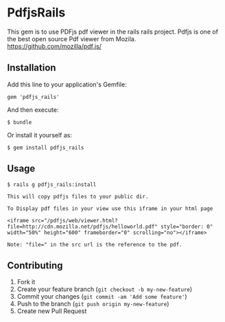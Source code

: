 # PdfjsRails

This gem is to use PDFjs pdf viewer in the rails rails project.
Pdfjs is one of the best open source Pdf viewer from Mozila.
https://github.com/mozilla/pdf.js/

## Installation

Add this line to your application's Gemfile:

    gem 'pdfjs_rails'

And then execute:

    $ bundle

Or install it yourself as:

    $ gem install pdfjs_rails

## Usage

	$ rails g pdfjs_rails:install

	This will copy pdfjs files to your public dir.

	To Display pdf files in your view use this iframe in your html page

	<iframe src="/pdfjs/web/viewer.html?file=http://cdn.mozilla.net/pdfjs/helloworld.pdf" style="border: 0" width="50%" height="600" frameborder="0" scrolling="no"></iframe>

	Note: "file=" in the src url is the reference to the pdf.

## Contributing

1. Fork it
2. Create your feature branch (`git checkout -b my-new-feature`)
3. Commit your changes (`git commit -am 'Add some feature'`)
4. Push to the branch (`git push origin my-new-feature`)
5. Create new Pull Request

